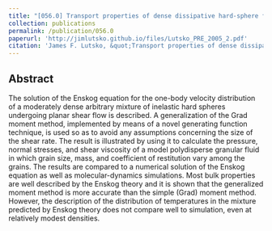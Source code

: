 ```yaml
---
title: "[056.0] Transport properties of dense dissipative hard-sphere fluids for arbitrary energy loss models"
collection: publications
permalink: /publication/056.0
paperurl: 'http://jimlutsko.github.io/files/Lutsko_PRE_2005_2.pdf'
citation: 'James F. Lutsko, &quot;Transport properties of dense dissipative hard-sphere fluids for arbitrary energy loss models&quot;, <i>Phys. Rev. E</i>, <strong>72</strong>, 21306 (2005)'
---
```

Abstract
---
The solution of the Enskog equation for the one-body velocity distribution of a moderately dense arbitrary mixture of inelastic hard spheres undergoing planar shear flow is described. A generalization of the Grad moment method, implemented by means of a novel generating function technique, is used so as to avoid any assumptions concerning the size of the shear rate. The result is illustrated by using it to calculate the pressure, normal stresses, and shear viscosity of a model polydisperse granular fluid in which grain size, mass, and coefficient of restitution vary among the grains. The results are compared to a numerical solution of the Enskog equation as well as molecular-dynamics simulations. Most bulk properties are well described by the Enskog theory and it is shown that the generalized moment method is more accurate than the simple (Grad) moment method. However, the description of the distribution of temperatures in the mixture predicted by Enskog theory does not compare well to simulation, even at relatively modest densities.

